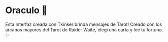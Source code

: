 # Oraculo 🔮
Esta Interfaz creada con Tkinker brinda mensajes de Tarot! Creado con los arcanos mayores del Tarot de Raider Waite, elegí una carta y lee tu fortuna. ✨
